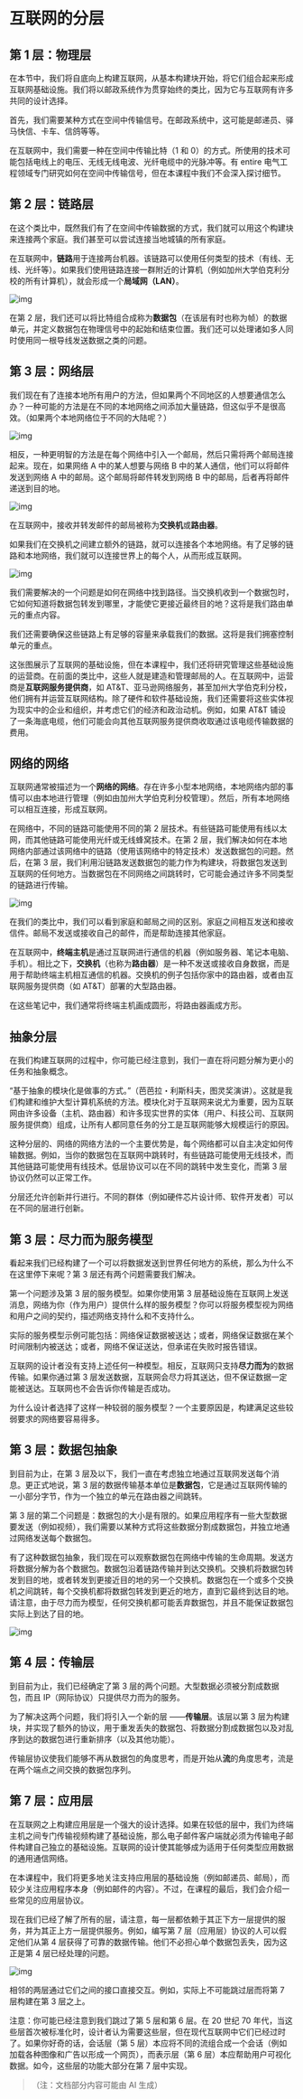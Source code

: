 # 互联网的分层

## 第 1 层：物理层

在本节中，我们将自底向上构建互联网，从基本构建块开始，将它们组合起来形成互联网基础设施。我们将以邮政系统作为贯穿始终的类比，因为它与互联网有许多共同的设计选择。

首先，我们需要某种方式在空间中传输信号。在邮政系统中，这可能是邮递员、驿马快信、卡车、信鸽等等。

在互联网中，我们需要一种在空间中传输比特（1 和 0）的方式。所使用的技术可能包括电线上的电压、无线无线电波、光纤电缆中的光脉冲等。有 entire 电气工程领域专门研究如何在空间中传输信号，但在本课程中我们不会深入探讨细节。

## 第 2 层：链路层

在这个类比中，既然我们有了在空间中传输数据的方式，我们就可以用这个构建块来连接两个家庭。我们甚至可以尝试连接当地城镇的所有家庭。

在互联网中，**链路**用于连接两台机器。该链路可以使用任何类型的技术（有线、无线、光纤等）。如果我们使用链路连接一群附近的计算机（例如加州大学伯克利分校的所有计算机），就会形成一个**局域网（LAN）**。



![img](https://textbook.cs168.io/assets/intro/1-01-lan.png)

在第 2 层，我们还可以将比特组合成称为**数据包**（在该层有时也称为帧）的数据单元，并定义数据包在物理信号中的起始和结束位置。我们还可以处理诸如多人同时使用同一根导线发送数据之类的问题。

## 第 3 层：网络层

我们现在有了连接本地所有用户的方法，但如果两个不同地区的人想要通信怎么办？一种可能的方法是在不同的本地网络之间添加大量链路，但这似乎不是很高效。（如果两个本地网络位于不同的大陆呢？）



![img](https://textbook.cs168.io/assets/intro/1-02-mesh.png)

相反，一种更明智的方法是在每个网络中引入一个邮局，然后只需将两个邮局连接起来。现在，如果网络 A 中的某人想要与网络 B 中的某人通信，他们可以将邮件发送到网络 A 中的邮局。这个邮局将邮件转发到网络 B 中的邮局，后者再将邮件递送到目的地。



![img](https://textbook.cs168.io/assets/intro/1-03-router.png)

在互联网中，接收并转发邮件的邮局被称为**交换机**或**路由器**。

如果我们在交换机之间建立额外的链路，就可以连接各个本地网络。有了足够的链路和本地网络，我们就可以连接世界上的每个人，从而形成互联网。



![img](https://textbook.cs168.io/assets/intro/1-04-network-of-networks.png)

我们需要解决的一个问题是如何在网络中找到路径。当交换机收到一个数据包时，它如何知道将数据包转发到哪里，才能使它更接近最终目的地？这将是我们路由单元的重点内容。

我们还需要确保这些链路上有足够的容量来承载我们的数据。这将是我们拥塞控制单元的重点。

这张图展示了互联网的基础设施，但在本课程中，我们还将研究管理这些基础设施的运营商。在前面的类比中，这些人就是建造和管理邮局的人。在互联网中，运营商是**互联网服务提供商**，如 AT\&T、亚马逊网络服务，甚至加州大学伯克利分校，他们拥有并运营互联网结构。除了硬件和软件基础设施，我们还需要将这些实体视为现实中的企业和组织，并考虑它们的经济和政治动机。例如，如果 AT\&T 铺设了一条海底电缆，他们可能会向其他互联网服务提供商收取通过该电缆传输数据的费用。

## 网络的网络

互联网通常被描述为一个**网络的网络**。存在许多小型本地网络，本地网络内部的事情可以由本地进行管理（例如由加州大学伯克利分校管理）。然后，所有本地网络可以相互连接，形成互联网。

在网络中，不同的链路可能使用不同的第 2 层技术。有些链路可能使用有线以太网，而其他链路可能使用光纤或无线蜂窝技术。在第 2 层，我们解决如何在本地网络内部通过该网络中的链路（使用该网络中的特定技术）发送数据包的问题。然后，在第 3 层，我们利用沿链路发送数据包的能力作为构建块，将数据包发送到互联网的任何地方。当数据包在不同网络之间跳转时，它可能会通过许多不同类型的链路进行传输。



![img](https://textbook.cs168.io/assets/intro/1-05-different-links.png)

在我们的类比中，我们可以看到家庭和邮局之间的区别。家庭之间相互发送和接收信件。邮局不发送或接收自己的邮件，而是帮助连接其他家庭。

在互联网中，**终端主机**是通过互联网进行通信的机器（例如服务器、笔记本电脑、手机）。相比之下，**交换机**（也称为**路由器**）是一种不发送或接收自身数据，而是用于帮助终端主机相互通信的机器。交换机的例子包括你家中的路由器，或者由互联网服务提供商（如 AT\&T）部署的大型路由器。

在这些笔记中，我们通常将终端主机画成圆形，将路由器画成方形。

## 抽象分层

在我们构建互联网的过程中，你可能已经注意到，我们一直在将问题分解为更小的任务和抽象概念。

“基于抽象的模块化是做事的方式。”（芭芭拉・利斯科夫，图灵奖演讲）。这就是我们构建和维护大型计算机系统的方法。模块化对于互联网来说尤为重要，因为互联网由许多设备（主机、路由器）和许多现实世界的实体（用户、科技公司、互联网服务提供商）组成，让所有人都同意任务的分工是互联网能够大规模运行的原因。

这种分层的、网络的网络方法的一个主要优势是，每个网络都可以自主决定如何传输数据。例如，当你的数据包在互联网中跳转时，有些链路可能使用无线技术，而其他链路可能使用有线技术。低层协议可以在不同的跳转中发生变化，而第 3 层协议仍然可以正常工作。

分层还允许创新并行进行。不同的群体（例如硬件芯片设计师、软件开发者）可以在不同的层进行创新。

## 第 3 层：尽力而为服务模型

看起来我们已经构建了一个可以将数据发送到世界任何地方的系统，那么为什么不在这里停下来呢？第 3 层还有两个问题需要我们解决。

第一个问题涉及第 3 层的服务模型。如果你使用第 3 层基础设施在互联网上发送消息，网络为你（作为用户）提供什么样的服务模型？你可以将服务模型视为网络和用户之间的契约，描述网络支持什么和不支持什么。

实际的服务模型示例可能包括：网络保证数据被送达；或者，网络保证数据在某个时间限制内被送达；或者，网络不保证送达，但承诺在失败时报告错误。

互联网的设计者没有支持上述任何一种模型。相反，互联网只支持**尽力而为**的数据传输。如果你通过第 3 层发送数据，互联网会尽力将其送达，但不保证数据一定能被送达。互联网也不会告诉你传输是否成功。

为什么设计者选择了这样一种较弱的服务模型？一个主要原因是，构建满足这些较弱要求的网络要容易得多。

## 第 3 层：数据包抽象

到目前为止，在第 3 层及以下，我们一直在考虑独立地通过互联网发送每个消息。更正式地说，第 3 层的数据传输基本单位是**数据包**，它是通过互联网传输的一小部分字节，作为一个独立的单元在路由器之间跳转。

第 3 层的第二个问题是：数据包的大小是有限的。如果应用程序有一些大型数据要发送（例如视频），我们需要以某种方式将这些数据分割成数据包，并独立地通过网络发送每个数据包。

有了这种数据包抽象，我们现在可以观察数据包在网络中传输的生命周期。发送方将数据分解为各个数据包。数据包沿着链路传输并到达交换机。交换机将数据包转发到目的地，或者转发到更接近目的地的另一个交换机。数据包在一个或多个交换机之间跳转，每个交换机都将数据包转发到更近的地方，直到它最终到达目的地。请注意，由于尽力而为模型，任何交换机都可能丢弃数据包，并且不能保证数据包实际上到达了目的地。



![img](https://textbook.cs168.io/assets/intro/1-06-path-through-network.png)

## 第 4 层：传输层

到目前为止，我们已经确定了第 3 层的两个问题。大型数据必须被分割成数据包，而且 IP（网际协议）只提供尽力而为的服务。

为了解决这两个问题，我们将引入一个新的层 ——**传输层**。该层以第 3 层为构建块，并实现了额外的协议，用于重发丢失的数据包、将数据分割成数据包以及对乱序到达的数据包进行重新排序（以及其他功能）。

传输层协议使我们能够不再从数据包的角度思考，而是开始从**流**的角度思考，流是在两个端点之间交换的数据包序列。

## 第 7 层：应用层

在互联网之上构建应用层是一个强大的设计选择。如果在较低的层中，我们为终端主机之间专门传输视频构建了基础设施，那么电子邮件客户端就必须为传输电子邮件构建自己独立的基础设施。互联网的设计使其能够成为适用于任何类型应用数据的通用通信网络。

在本课程中，我们将更多地关注支持应用层的基础设施（例如邮递员、邮局），而较少关注应用程序本身（例如邮件的内容）。不过，在课程的最后，我们会介绍一些常见的应用层协议。

现在我们已经了解了所有的层，请注意，每一层都依赖于其正下方一层提供的服务，并为其正上方一层提供服务。例如，编写第 7 层（应用层）协议的人可以假定他们从第 4 层获得了可靠的数据传输。他们不必担心单个数据包丢失，因为这正是第 4 层已经处理的问题。



![img](https://textbook.cs168.io/assets/intro/1-07-layers.png)

相邻的两层通过它们之间的接口直接交互。例如，实际上不可能跳过层而将第 7 层构建在第 3 层之上。

注意：你可能已经注意到我们跳过了第 5 层和第 6 层。在 20 世纪 70 年代，当这些层首次被标准化时，设计者认为需要这些层，但在现代互联网中它们已经过时了。如果你好奇的话，会话层（第 5 层）本应将不同的流组合成一个会话（例如加载各种图像和广告以形成一个网页），而表示层（第 6 层）本应帮助用户可视化数据。如今，这些层的功能大部分在第 7 层中实现。

> （注：文档部分内容可能由 AI 生成）
